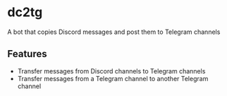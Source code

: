 # dc2tg
A bot that copies Discord messages and post them to Telegram channels

## Features

* Transfer messages from Discord channels to Telegram channels
* Transfer messages from a Telegram channel to another Telegram channel